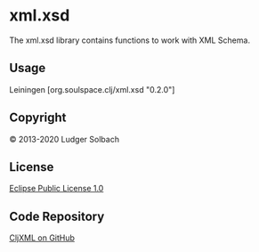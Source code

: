 xml.xsd
=======
The xml.xsd library contains functions to work with XML Schema.

Usage
-----
Leiningen
[org.soulspace.clj/xml.xsd "0.2.0"]

Copyright
---------
© 2013-2020 Ludger Solbach

License
-------
[Eclipse Public License 1.0](http://www.eclipse.org/legal/epl-v10.html)

Code Repository
---------------
[CljXML on GitHub](https://github.com/lsolbach/CljXML)
